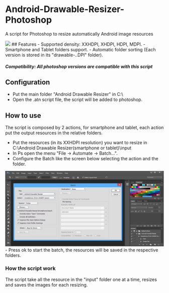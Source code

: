 # Android-Drawable-Resizer-Photoshop
A script for Photoshop to resize automatically Android image resources


<img src="https://github.com/MhzDev/Android-Drawable-Resizer-Photoshop/tree/master/Github%20Art/IconDensity.png" width="300">
## Features
- Supported density: XXHDPI, XHDPI, HDPI, MDPI.
- Smartphone and Tablet folders support.
- Automatic folder sorting (Each version is stored in its "drawable-..DPI" folder).

##### Compatibility: All photoshop versions are compatible with this script

## Configuration
- Put the main folder "Android Drawable Resizer" in C:\
- Open the .atn script file, the script will be added to photoshop.

## How to use
The script is composed by 2 actions, for smartphone and tablet, each action put the output resources in the relative folders.
- Put the resources (in its XXHDPI resolution) you want to resize in C:\Android Drawable Resizer\(smartphone or tablet)\input 
- In Ps open the menu "File -> Automate -> Batch...".
- Configure the Batch like the screen below selecting the action and the folder.
<img src="https://github.com/MhzDev/Android-Drawable-Resizer-Photoshop/blob/master/Github%20Art/BatchSetting.png" width="600">
- Press ok to start the batch, the resources will be saved in the respective folders.

### How the script work
The script take all the resource in the "input" folder one at a time, resizes and saves the images for each resizing.
